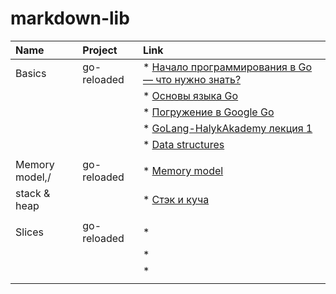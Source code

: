 # markdown-lib


|    **Name**   |   **Project**   |                                                         **Link**                                                                                      |
|:------------- |:--------------- |:------------------------------------------------------------------------------------------------------------------------------------------------------|
|   Basics      |   go-reloaded   | * [Начало программирования в Go — что нужно знать?](https://golangify.com/go-beginning)                                                               |
|               |                 | * [Основы языка Go](https://metanit.com/go/tutorial/2.1.php)                                                                                          |
|               |                 | * [Погружение в Google Go](https://www.youtube.com/playlistlist=PLBOo6DBmP5V9CAXxxl6EZxZpMmT_4ZOca)                                                   |
|               |                 | * [GoLang-HalykAkademy лекция 1](https://aitube.kz/video?id=8b93f9e3-cdd2-43c1-a449-a207c69d39bb&playlistId=c6cd0a6e-f01e-42ca-9cba-c776ef95ec26)     |
|               |                 | * [Data structures](https://drive.google.com/file/d/1N2fnD9HpmuR0Buoz8neAd95CtAuPduzw/view?usp=sharing)                                               |
|               |                 |                                                                                                                                                       |
| Memory model,/|   go-reloaded   | * [Memory model](https://drive.google.com/file/d/1Vh1rI_KkRxFkTzGWJlcMbhLy2dDZfvns/view?usp=sharing)                                                  |
| stack & heap  |                 | * [Стэк и куча](https://www.youtube.com/watch?v=O-TvywJfo1I)                                                                                          |
|               |                 |                                                                                                                                                       |
| Slices        |   go-reloaded   | * [](https://golang-blog.blogspot.com/2019/06/go-specification-slice-expressions.html)
|               |                 | * [](https://metanit.com/go/tutorial/2.13.php)
|               |                 | * [](https://golangify.com/slice-array)
|               |                 |                                                                                                                                                       |